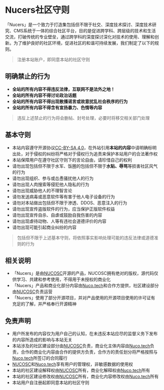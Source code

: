 # Nucers社区守则

「Nucers」是一个致力于打造集包括但不限于社交、深度技术探讨、深度技术研究、CMS系统于一体的综合社区平台，目的是促进跨学科、跨层级的技术和生活交流，打破传统的专业壁垒，通过跨学科的深度探讨深化对技术的使用、理解和创新。为了维护良好的社区环境，促进社区的和谐可持续发展，我们制定了以下的规则。

> 注册本站账户，即同意本站的社区守则

## 明确禁止的行为

- **全站的所有内容不得违反法律，互联网不是法外之地！**
- **全站的所有内容不得讨论政治话题**
- **全站的所有内容不得出现散播谣言或故意扰乱社会秩序的行为**
- **全站的所有内容不得含有宣扬暴力、色情等内容**

> 违反上述禁止的行为将会删帖、封号处理，必要时将移交相关部门处理

## 基本守则

- 本站内容遵守开源协议[CC-BY-SA 4.0](https://creativecommons.org/licenses/by-sa/4.0/deed.zh)，在外站引用**本站的内容**中请明确标明出处，对于侵权的纠纷将严格对于侵权行为追责来保护本站用户的合法著作权
- 本站保障用户在遵守社区守则下的言论自由，请珍惜自己的权利
- 请勿出现包括但不限于水军、饭圈的包括但不限于**水贴、辱骂**等损害社区风气的行为
- 请勿出现组织、参与或怂恿骚扰他人的行为
- 请勿出现人肉搜索等侵犯他人隐私的行为
- 请勿出现威胁他人的不理智言论
- 请勿发送病毒或恶意软件等有害于他人电子设备的行为
- 请勿对本站做出包括但不限于渗透、DDOS、恶意注入的行为
- 请勿出现宣传盗版软件的行为，应当保护正版软件权益
- 请勿出现宣传自杀、自虐或鼓励自我伤害的内容
- 请勿出现虐待动物、人等有违社会道德评价的内容
- 请勿出现可能引起商业纠纷的内容

> 包括但不限于上述基本守则，将依照事实影响处理可能的违反法律或道德准则的行为

## 相关说明

- 「Nucers」是由[NUCOSC](https://www.nucosc.com)开源的产品，NUCOSC拥有绝对的版权，源代码仅供学习、共建和参考使用，不得用于未授权的商业化
- 「Nucers」产品和商业化部分内容由[Nuco.tech](https://nuco.tech)和合作方提供，社区建设部分由[NUCOSC](https://www.nucosc.com)负责运营
- 「Nucers」使用了部分开源项目，并对产品使用的开源项目使用的许可证有充足的了解，并严格奉行开源精神

## 免责声明

- 用户所发布的内容仅为用户自己的认知，在未违反本站应尽的监督义务下发布的内容所造成的影响与本站无关
- 本站涉及的社区建设部分由[NUCOSC](https://www.nucosc.com)负责，商业化主体内容由[Nuco.tech](https://nuco.tech)负责，合作的商业化内容由合作的提供方负责，合作方的责任划分将严格按照与[Nuco.tech](https://nuco.tech)所签订的合同履行
- [NUCOSC](https://www.nucosc.com)和[Nuco.tech](https://nuco.tech)享有用户的管理权，非敏感数据的使用权
- 本站的社区建设解释权由[NUCOSC](https://www.nucosc.com)所有，商业化解释权由[Nuco.tech](https://nuco.tech)所有
- 本站的社区建设修改权由[NUCOSC](https://www.nucosc.com)所有，商业化内容修改权由[Nuco.tech](https://nuco.tech)所有
- 本站用户自注册起即同意本站的社区守则
